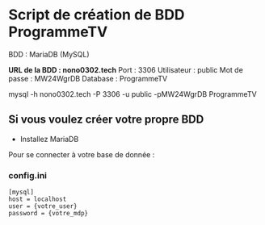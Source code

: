 # Script de création de BDD ProgrammeTV

BDD : MariaDB (MySQL)

**URL de la BDD : nono0302.tech**
Port : 3306
Utilisateur : public
Mot de passe : MW24WgrDB
Database : ProgrammeTV

mysql -h nono0302.tech -P 3306 -u public -pMW24WgrDB ProgrammeTV

## Si vous voulez créer votre propre BDD

- Installez MariaDB

Pour se connecter à votre base de donnée :

### config.ini
```
[mysql]
host = localhost
user = {votre_user}
password = {votre_mdp}
```